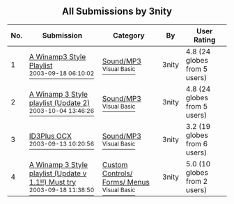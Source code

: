 ﻿<div align="center">

## All Submissions by 3nity

</div>

No.  | Submission | Category | By   | User Rating
---- | ---------- | -------- | ---- | -----------
1 | [A Winamp3 Style Playlist<br /><sup>2003-09-18 06:10:02</sup>](https://github.com/Planet-Source-Code/3nity-a-winamp3-style-playlist__1-48597) | [Sound/MP3<br /><sup>Visual Basic</sup>](../ByCategory/sound-mp3__1-45.md) | 3nity | 4.8 (24 globes from 5 users)
2 | [A Winamp 3 Style playlist \(Update 2\)<br /><sup>2003-10-04 13:46:26</sup>](https://github.com/Planet-Source-Code/3nity-a-winamp-3-style-playlist-update-2__1-50541) | [Sound/MP3<br /><sup>Visual Basic</sup>](../ByCategory/sound-mp3__1-45.md) | 3nity | 4.8 (24 globes from 5 users)
3 | [ID3Plus OCX<br /><sup>2003-09-13 10:20:56</sup>](https://github.com/Planet-Source-Code/3nity-id3plus-ocx__1-48534) | [Sound/MP3<br /><sup>Visual Basic</sup>](../ByCategory/sound-mp3__1-45.md) | 3nity | 3.2 (19 globes from 6 users)
4 | [A Winamp 3 Style playlist \(Update v 1\.1\!\!\) Must try<br /><sup>2003-09-18 11:38:50</sup>](https://github.com/Planet-Source-Code/3nity-a-winamp-3-style-playlist-update-v-1-1-must-try__1-48997) | [Custom Controls/ Forms/  Menus<br /><sup>Visual Basic</sup>](../ByCategory/custom-controls-forms-menus__1-4.md) | 3nity | 5.0 (10 globes from 2 users)
